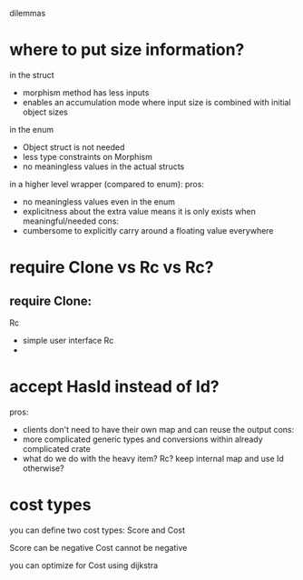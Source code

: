 dilemmas

# where to put size information?
in the struct
- morphism method has less inputs
- enables an accumulation mode where input size is combined with initial object sizes

in the enum
- Object struct is not needed
- less type constraints on Morphism
- no meaningless values in the actual structs

in a higher level wrapper (compared to enum):
pros:
- no meaningless values even in the enum
- explicitness about the extra value means it is only exists when meaningful/needed
cons:
- cumbersome to explicitly carry around a floating value everywhere



# require Clone vs Rc<Morphism> vs Rc<MorphismMeta>?
require Clone:
- 
Rc<Morphism>
- simple user interface
Rc<MorphismMeta>
- 


# accept HasId instead of Id?
pros:
- clients don't need to have their own map and can reuse the output
cons:
- more complicated generic types and conversions within already complicated crate
- what do we do with the heavy item? Rc? keep internal map and use Id otherwise?



# cost types

you can define two cost types: Score and Cost

Score can be negative
Cost cannot be negative


you can optimize for Cost using dijkstra